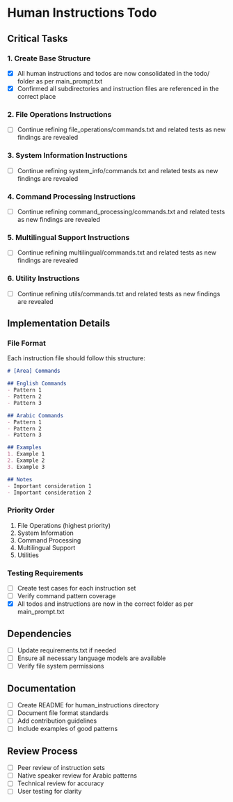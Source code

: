# Human Instructions Todo

## Critical Tasks

### 1. Create Base Structure
- [x] All human instructions and todos are now consolidated in the todo/ folder as per main_prompt.txt
- [x] Confirmed all subdirectories and instruction files are referenced in the correct place

### 2. File Operations Instructions
- [ ] Continue refining file_operations/commands.txt and related tests as new findings are revealed

### 3. System Information Instructions
- [ ] Continue refining system_info/commands.txt and related tests as new findings are revealed

### 4. Command Processing Instructions
- [ ] Continue refining command_processing/commands.txt and related tests as new findings are revealed

### 5. Multilingual Support Instructions
- [ ] Continue refining multilingual/commands.txt and related tests as new findings are revealed

### 6. Utility Instructions
- [ ] Continue refining utils/commands.txt and related tests as new findings are revealed

## Implementation Details

### File Format
Each instruction file should follow this structure:
```markdown
# [Area] Commands

## English Commands
- Pattern 1
- Pattern 2
- Pattern 3

## Arabic Commands
- Pattern 1
- Pattern 2
- Pattern 3

## Examples
1. Example 1
2. Example 2
3. Example 3

## Notes
- Important consideration 1
- Important consideration 2
```

### Priority Order
1. File Operations (highest priority)
2. System Information
3. Command Processing
4. Multilingual Support
5. Utilities

### Testing Requirements
- [ ] Create test cases for each instruction set
- [ ] Verify command pattern coverage
- [x] All todos and instructions are now in the correct folder as per main_prompt.txt

## Dependencies
- [ ] Update requirements.txt if needed
- [ ] Ensure all necessary language models are available
- [ ] Verify file system permissions

## Documentation
- [ ] Create README for human_instructions directory
- [ ] Document file format standards
- [ ] Add contribution guidelines
- [ ] Include examples of good patterns

## Review Process
- [ ] Peer review of instruction sets
- [ ] Native speaker review for Arabic patterns
- [ ] Technical review for accuracy
- [ ] User testing for clarity 